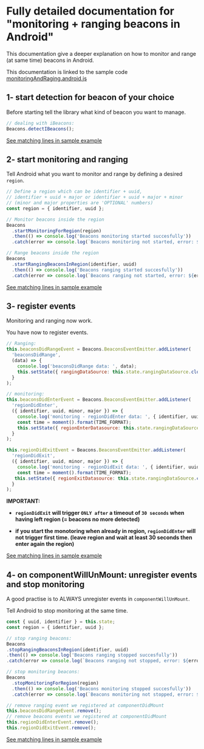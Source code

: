 # Fully detailed documentation for "monitoring + ranging beacons in Android"

This documentation give a deeper explanation on how to monitor and range (at same time) beacons in Android.

This documentation is linked to the sample code [monitoringAndRaging.android.js](./monitoringAndRaging.android.js)

## 1- start detection for beacon of your choice

Before starting tell the library what kind of beacon you want to manage.

```javascript
// dealing with iBeacons:
Beacons.detectIBeacons();
```

[See matching lines in sample example](https://github.com/MacKentoch/react-native-beacons-manager/blob/master/examples/samples/monitoringAndRanging.android.js#L34)

## 2- start monitoring and ranging

Tell Android what you want to monitor and range by defining a desired `region`.


```javascript
// Define a region which can be identifier + uuid,
// identifier + uuid + major or identifier + uuid + major + minor
// (minor and major properties are 'OPTIONAL' numbers)
const region = { identifier, uuid };

// Monitor beacons inside the region
Beacons
  .startMonitoringForRegion(region)
  .then(() => console.log('Beacons monitoring started succesfully'))
  .catch(error => console.log(`Beacons monitoring not started, error: ${error}`));

// Range beacons inside the region
Beacons
  .startRangingBeaconsInRegion(identifier, uuid)
  .then(() => console.log('Beacons ranging started succesfully'))
  .catch(error => console.log(`Beacons ranging not started, error: ${error}`));
```

[See matching lines in sample example](https://github.com/MacKentoch/react-native-beacons-manager/blob/master/examples/samples/monitoringAndRanging.android.js#L36)

## 3- register events

Monitoring and ranging now work.

You have now to register events.

```javascript
// Ranging:
this.beaconsDidRangeEvent = Beacons.BeaconsEventEmitter.addListener(
  'beaconsDidRange',
  (data) => {
    console.log('beaconsDidRange data: ', data);
    this.setState({ rangingDataSource: this.state.rangingDataSource.cloneWithRows(data.beacons) });
  }
);

// monitoring:
this.beaconsDidEnterEvent = Beacons.BeaconsEventEmitter.addListener(
  'regionDidEnter',
  ({ identifier, uuid, minor, major }) => {
    console.log('monitoring - regionDidEnter data: ', { identifier, uuid, minor, major });
    const time = moment().format(TIME_FORMAT);
    this.setState({ regionEnterDatasource: this.state.rangingDataSource.cloneWithRows([{ identifier, uuid, minor, major, time }]) });
  }
);

this.regionDidExitEvent = Beacons.BeaconsEventEmitter.addListener(
  'regionDidExit',
  ({ identifier, uuid, minor, major }) => {
    console.log('monitoring - regionDidExit data: ', { identifier, uuid, minor, major });
    const time = moment().format(TIME_FORMAT);
   this.setState({ regionExitDatasource: this.state.rangingDataSource.cloneWithRows([{ identifier, uuid, minor, major, time }]) });
  }
);
```

**IMPORTANT:**
- **`regionDidExit` will trigger `ONLY after` a timeout of `30 seconds` when having left region (= beacons no more detected)**

- **if you start the monotoring when already in region, `regionDidEnter` will not trigger first time. (leave region and wait at least 30 seconds then enter again the region)**


[See matching lines in sample example](https://github.com/MacKentoch/react-native-beacons-manager/blob/master/examples/samples/monitoringAndRanging.android.js#L54)


## 4- on componentWillUnMount: unregister events and stop monitoring

A good practise is to ALWAYS unregister events in `componentWillUnMount`.

Tell Android to stop monitoring at the same time.

```javascript
const { uuid, identifier } = this.state;
const region = { identifier, uuid };

// stop ranging beacons:
Beacons
.stopRangingBeaconsInRegion(identifier, uuid)
.then(() => console.log('Beacons ranging stopped succesfully'))
.catch(error => console.log(`Beacons ranging not stopped, error: ${error}`));

// stop monitoring beacons:
Beacons
  .stopMonitoringForRegion(region)
  .then(() => console.log('Beacons monitoring stopped succesfully'))
  .catch(error => console.log(`Beacons monitoring not stopped, error: ${error}`));

// remove ranging event we registered at componentDidMount
this.beaconsDidRangeEvent.remove();
// remove beacons events we registered at componentDidMount
this.regionDidEnterEvent.remove();
this.regionDidExitEvent.remove();
```

[See matching lines in sample example](https://github.com/MacKentoch/react-native-beacons-manager/blob/master/examples/samples/monitoringAndRanging.android.js#L87)
